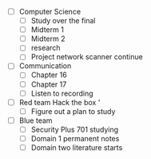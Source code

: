 
- [ ] Computer Science 
	- [ ] Study over the final 
	- [ ] Midterm 1 
	- [ ] Midterm 2 
	- [ ] research 
	- [ ] Project network scanner continue 
- [ ] Communication 
	- [ ] Chapter 16 
	- [ ] Chapter 17 
	- [ ] Listen to recording
- [ ] Red team Hack the box '
	- [ ]  Figure out a plan to study 
- [ ] Blue team
	- [ ] Security Plus 701 studying 
	- [ ] Domain 1 permanent notes 
	- [ ] Domain two literature starts 
